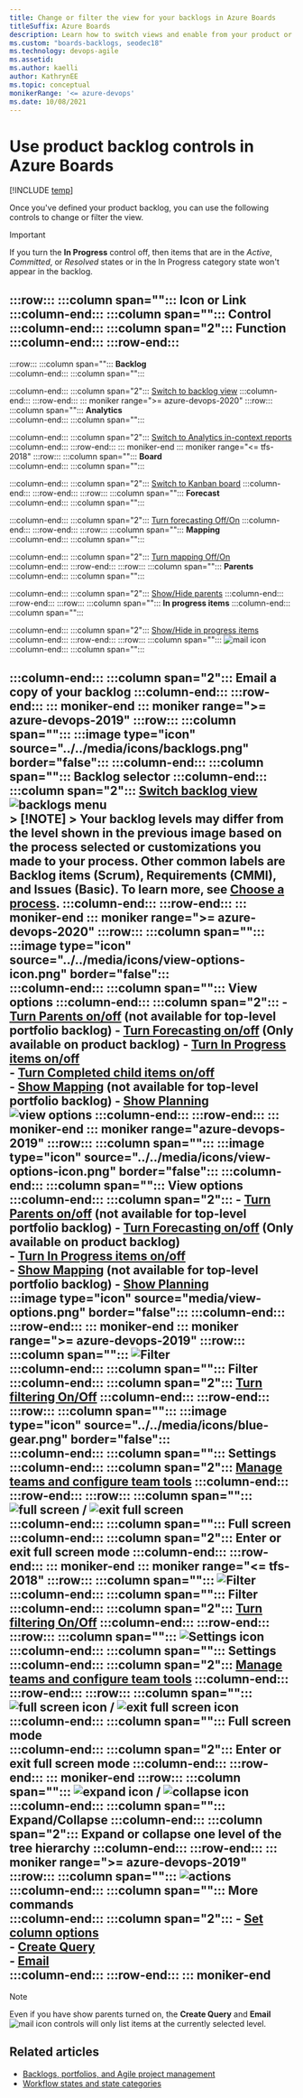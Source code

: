```yaml
---
title: Change or filter the view for your backlogs in Azure Boards
titleSuffix: Azure Boards 
description: Learn how to switch views and enable from your product or portfolio backlogs in Azure Boards.
ms.custom: "boards-backlogs, seodec18" 
ms.technology: devops-agile
ms.assetid:  
ms.author: kaelli
author: KathrynEE
ms.topic: conceptual
monikerRange: '<= azure-devops'
ms.date: 10/08/2021
---
```



# Use product backlog controls in Azure Boards  

[!INCLUDE [temp](../includes/version-all.md)]

<a id="backlog-controls">  </a>

Once you've defined your product backlog, you can use the following controls to change or filter the view. 


> [!IMPORTANT]  
> If you turn the **In Progress** control off, then items that are in the *Active*, *Committed*, or *Resolved* states or in the In Progress category state won't appear in the backlog. 



:::row:::
   :::column span="":::
      **Icon or Link**
   :::column-end:::
   :::column span="":::
      **Control**
   :::column-end:::
   :::column span="2":::
      **Function**
   :::column-end:::
:::row-end:::
---
:::row:::
   :::column span="":::
      **Backlog**   
   :::column-end:::
   :::column span="":::
         
   :::column-end:::
   :::column span="2":::
      [Switch to backlog view](create-your-backlog.md) 
   :::column-end:::
:::row-end:::
::: moniker range=">= azure-devops-2020"
:::row:::
   :::column span="":::
      **Analytics**  
   :::column-end:::
   :::column span="":::
         
   :::column-end:::
   :::column span="2":::
      [Switch to Analytics in-context reports](../../report/dashboards/overview.md#work-tracking-analytics) 
   :::column-end:::
:::row-end:::
::: moniker-end
::: moniker range="<= tfs-2018"
:::row:::
   :::column span="":::
      **Board**  
   :::column-end:::
   :::column span="":::
         
   :::column-end:::
   :::column span="2":::
      [Switch to Kanban board](../boards/kanban-quickstart.md) 
   :::column-end:::
:::row-end:::
:::row:::
   :::column span="":::
      **Forecast**  
   :::column-end:::
   :::column span="":::
         
   :::column-end:::
   :::column span="2":::
      [Turn forecasting Off/On](../sprints/forecast.md) 
   :::column-end:::
:::row-end:::
:::row:::
   :::column span="":::
      **Mapping**  
   :::column-end:::
   :::column span="":::
         
   :::column-end:::
   :::column span="2":::
      [Turn mapping Off/On](organize-backlog.md)  
   :::column-end:::
:::row-end:::
:::row:::
   :::column span="":::
      **Parents**  
   :::column-end:::
   :::column span="":::
         
   :::column-end:::
   :::column span="2":::
      [Show/Hide parents](organize-backlog.md) 
   :::column-end:::
:::row-end:::
:::row:::
   :::column span="":::
      **In progress items** 
   :::column-end:::
   :::column span="":::
         
   :::column-end:::
   :::column span="2":::
      [Show/Hide in progress items](create-your-backlog.md#show-hide-in-progress)   
   :::column-end:::
:::row-end:::
:::row:::
   :::column span="":::
      ![mail icon](../media/icons/mail_icon.png)  
   :::column-end:::
   :::column span="":::
         
   :::column-end:::
   :::column span="2":::
      Email a copy of your backlog
   :::column-end:::
:::row-end:::
::: moniker-end
::: moniker range=">= azure-devops-2019"
:::row:::
   :::column span="":::
      :::image type="icon" source="../../media/icons/backlogs.png" border="false":::
   :::column-end:::
   :::column span="":::
      Backlog selector
   :::column-end:::
   :::column span="2":::
      [Switch backlog view](create-your-backlog.md)<br/>![backlogs menu](media/backlogs-menu.png)  
      > [!NOTE]
      > Your backlog levels may differ from the level shown in the previous image based on the process selected or customizations you made to your process. Other common labels are Backlog items (Scrum), Requirements (CMMI), and Issues (Basic). To learn more, see [Choose a process](../work-items/guidance/choose-process.md). 
   :::column-end:::
:::row-end:::
::: moniker-end
::: moniker range=">= azure-devops-2020"
:::row:::
   :::column span="":::
      :::image type="icon" source="../../media/icons/view-options-icon.png" border="false":::  
   :::column-end:::
   :::column span="":::
      View options
   :::column-end:::
   :::column span="2":::
      - [Turn Parents on/off](organize-backlog.md) (not available for top-level portfolio backlog) 
      - [Turn Forecasting on/off](../sprints/forecast.md) (Only available on product backlog) 
      - [Turn In Progress items on/off](create-your-backlog.md#show-hide-in-progress)  
      - [Turn Completed child items on/off](create-your-backlog.md#show-hide-completed)  
      - [Show Mapping](organize-backlog.md) (not available for top-level portfolio backlog) 
      - [Show Planning](../sprints/assign-work-sprint.md)  
        ![view options](media/controls/mapping-control-2020.png)
   :::column-end:::
:::row-end:::
::: moniker-end
::: moniker range="azure-devops-2019"
:::row:::
   :::column span="":::
      :::image type="icon" source="../../media/icons/view-options-icon.png" border="false"::: 
   :::column-end:::
   :::column span="":::
      View options
   :::column-end:::
   :::column span="2":::
      - [Turn Parents on/off](organize-backlog.md) (not available for top-level portfolio backlog) 
      - [Turn Forecasting on/off](../sprints/forecast.md) (Only available on product backlog)  
      - [Turn In Progress items on/off](create-your-backlog.md#show-hide-in-progress)   
      - [Show Mapping](organize-backlog.md) (not available for top-level portfolio backlog) 
      - [Show Planning](../sprints/assign-work-sprint.md)  
        :::image type="icon" source="media/view-options.png" border="false":::
   :::column-end:::
:::row-end:::
::: moniker-end
::: moniker range=">= azure-devops-2019"
:::row:::
   :::column span="":::
      ![Filter](../media/icons/filter-icon.png)  
   :::column-end:::
   :::column span="":::
      Filter
   :::column-end:::
   :::column span="2":::
      [Turn filtering On/Off](filter-backlogs-boards-plans.md)
   :::column-end:::
:::row-end:::
:::row:::
   :::column span="":::
       :::image type="icon" source="../../media/icons/blue-gear.png" border="false":::    
   :::column-end:::
   :::column span="":::
      Settings
   :::column-end:::
   :::column span="2":::
      [Manage teams and configure team tools](../../organizations/settings/manage-teams.md) 
   :::column-end:::
:::row-end:::
:::row:::
   :::column span="":::
      ![full screen](../../media/icons/full-screen-icon.png) / ![exit full screen](../../media/icons/exit-full-screen-icon.png)  
   :::column-end:::
   :::column span="":::
      Full screen  
   :::column-end:::
   :::column span="2":::
      Enter or exit full screen mode
   :::column-end:::
:::row-end:::
::: moniker-end
::: moniker range="<= tfs-2018"
:::row:::
   :::column span="":::
      ![Filter](../media/icons/filter-icon.png)    
   :::column-end:::
   :::column span="":::
      Filter
   :::column-end:::
   :::column span="2":::
      [Turn filtering On/Off](filter-backlogs-boards-plans.md)
   :::column-end:::
:::row-end:::
:::row:::
   :::column span="":::
      ![Settings icon](../media/icons/team-settings-gear-icon.png)   
   :::column-end:::
   :::column span="":::
      Settings
   :::column-end:::
   :::column span="2":::
      [Manage teams and configure team tools](../../organizations/settings/manage-teams.md) 
   :::column-end:::
:::row-end:::
:::row:::
   :::column span="":::
      ![full screen icon](../media/icons/fullscreen_icon.png) / ![exit full screen icon](../media/icons/exitfullscreen_icon.png)  
   :::column-end:::
   :::column span="":::
      Full screen mode  
   :::column-end:::
   :::column span="2":::
      Enter or exit full screen mode
   :::column-end:::
:::row-end:::
::: moniker-end
:::row:::
   :::column span="":::
      ![expand icon](../media/icons/expand_icon.png) / ![collapse icon](../media/icons/collapse_icon.png) 
   :::column-end:::
   :::column span="":::
      Expand/Collapse
   :::column-end:::
   :::column span="2":::
      Expand or collapse one level of the tree hierarchy
   :::column-end:::
:::row-end:::
::: moniker range=">= azure-devops-2019"
:::row:::
   :::column span="":::
      ![actions](../../media/icons/actions-icon.png) 
   :::column-end:::
   :::column span="":::
      More commands  
   :::column-end:::
   :::column span="2":::
      - [Set column options](set-column-options.md)  
      - [Create Query](../queries/organize-queries.md)  
      - [Email](../work-items/email-work-items.md)   
   :::column-end:::
:::row-end:::
::: moniker-end
---


> [!NOTE]   
> Even if you have show parents turned on, the **Create Query** and **Email** ![mail icon](../media/icons/mail_icon.png) controls will only list items at the currently selected level. 
 

## Related articles

- [Backlogs, portfolios, and Agile project management](backlogs-overview.md)  
- [Workflow states and state categories](../work-items/workflow-and-state-categories.md)
